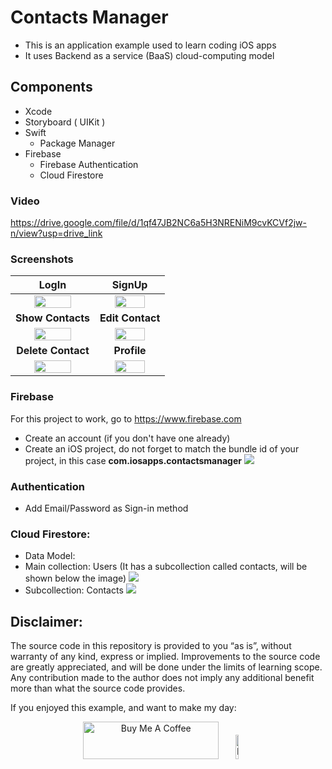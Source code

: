 # Contacts Manager
- This is an application example used to learn coding iOS apps
- It uses Backend as a service (BaaS) cloud-computing model

## Components
* Xcode
* Storyboard ( UIKit )
* Swift
  * Package Manager
* Firebase
  * Firebase Authentication
  * Cloud Firestore


### Video

https://drive.google.com/file/d/1qf47JB2NC6a5H3NRENiM9cvKCVf2jw-n/view?usp=drive_link

### Screenshots

LogIn  | SignUp
:-------------------------:|:-------------------------:
<kbd><img src="https://github.com/user-attachments/assets/33edb18d-bd41-40f6-b89e-d47dfe429cd5" width="70%"></kbd> | <kbd><img src="https://github.com/user-attachments/assets/0021d9cf-16c1-4f22-b138-f22ef34ddb86" width="70%"></kbd>
**Show Contacts**  | **Edit Contact**
<kbd><img src="https://github.com/user-attachments/assets/c5cd68b6-614b-4cb4-8297-68238caa19c6" width="70%"></kbd> | <kbd><img src="https://github.com/user-attachments/assets/c23fafce-1b60-41e8-b893-709569580108" width="70%"></kbd>
**Delete Contact**  | **Profile**
<kbd><img src="https://github.com/user-attachments/assets/0d2f4853-0bf8-400e-9ffe-e3534665ee18" width="70%"></kbd> | <kbd><img src="https://github.com/user-attachments/assets/a524d61e-a227-43a7-9adc-da6d005722c8" width="70%"></kbd>


### Firebase
For this project to work, go to https://www.firebase.com
* Create an account (if you don't have one already)
* Create an iOS project, do not forget to match the bundle id of your project, in this case **com.iosapps.contactsmanager**
   <kbd><img src="https://github.com/user-attachments/assets/cc3252cc-1cbf-4e38-9abf-ac54f560df51" /></kbd>


### Authentication
* Add Email/Password as Sign-in method

### Cloud Firestore:

* Data Model:
 * Main collection: Users (It has a subcollection called contacts, will be shown below the image)
<kbd><img src="https://github.com/user-attachments/assets/9b6a71e5-26b7-465e-837a-c32cfce9e8f5" /></kbd>
 * Subcollection: Contacts
<kbd><img src="https://github.com/user-attachments/assets/1d7a6966-a7c5-420c-ab5a-81148a20b57a" /></kbd>




## Disclaimer:
The source code in this repository is provided to you “as is”, without warranty of any kind, express or implied.
Improvements to the source code are greatly appreciated, and will be done under the limits of learning scope.
Any contribution made to the author does not imply any additional benefit more than what the source code provides.


If you enjoyed this example, and want to make my day:
<p align="center">
<a href="https://www.buymeacoffee.com/curlylemonpeel" target="_blank" !important;><img src="https://cdn.buymeacoffee.com/buttons/v2/default-yellow.png" alt="Buy Me A Coffee" style="height: 60px !important;width: 217px !important; " ></a>
<a href="https://github.com/user-attachments/assets/54b0bd0e-e1a8-47dd-87f1-f74bc4532bc1" target="_blank"><img src="https://github.com/user-attachments/assets/54b0bd0e-e1a8-47dd-87f1-f74bc4532bc1" alt="Buy Me A Coffee QRcode" style="height: 10% !important;width: 10% !important;"></a>
</p>



